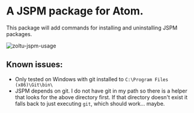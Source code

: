 # A JSPM package for Atom.

This package will add commands for installing and uninstalling JSPM packages.

![zoltu-jspm-usage](https://cloud.githubusercontent.com/assets/886059/7216582/1c40943e-e5b9-11e4-8006-d14300ba8de5.gif)

Known issues:
----
 * Only tested on Windows with git installed to `C:\Program Files (x86)\Git\bin\`
  * JSPM depends on git.  I do not have git in my path so there is a helper that looks for the above directory first.  If that directory doesn't exist it falls back to just executing `git`, which should work... maybe.
